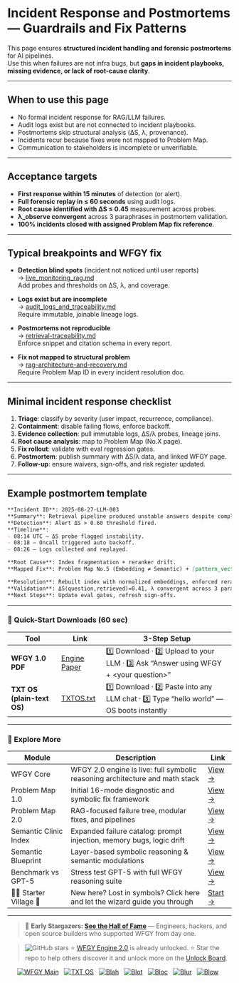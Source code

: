 # Incident Response and Postmortems — Guardrails and Fix Patterns

This page ensures **structured incident handling and forensic postmortems** for AI pipelines.  
Use this when failures are not infra bugs, but **gaps in incident playbooks, missing evidence, or lack of root-cause clarity**.

---

## When to use this page
- No formal incident response for RAG/LLM failures.  
- Audit logs exist but are not connected to incident playbooks.  
- Postmortems skip structural analysis (ΔS, λ, provenance).  
- Incidents recur because fixes were not mapped to Problem Map.  
- Communication to stakeholders is incomplete or unverifiable.  

---

## Acceptance targets
- **First response within 15 minutes** of detection (or alert).  
- **Full forensic replay in ≤ 60 seconds** using audit logs.  
- **Root cause identified with ΔS ≤ 0.45** measurement across probes.  
- **λ_observe convergent** across 3 paraphrases in postmortem validation.  
- **100% incidents closed with assigned Problem Map fix reference**.  

---

## Typical breakpoints and WFGY fix

- **Detection blind spots** (incident not noticed until user reports)  
  → [live_monitoring_rag.md](https://github.com/onestardao/WFGY/blob/main/ProblemMap/ops/live_monitoring_rag.md)  
  Add probes and thresholds on ΔS, λ, and coverage.

- **Logs exist but are incomplete**  
  → [audit_logs_and_traceability.md](https://github.com/onestardao/WFGY/blob/main/ProblemMap/GlobalFixMap/Governance/audit_logs_and_traceability.md)  
  Require immutable, joinable lineage logs.

- **Postmortems not reproducible**  
  → [retrieval-traceability.md](https://github.com/onestardao/WFGY/blob/main/ProblemMap/retrieval-traceability.md)  
  Enforce snippet and citation schema in every report.

- **Fix not mapped to structural problem**  
  → [rag-architecture-and-recovery.md](https://github.com/onestardao/WFGY/blob/main/ProblemMap/rag-architecture-and-recovery.md)  
  Require Problem Map ID in every incident resolution doc.

---

## Minimal incident response checklist

1. **Triage**: classify by severity (user impact, recurrence, compliance).  
2. **Containment**: disable failing flows, enforce backoff.  
3. **Evidence collection**: pull immutable logs, ΔS/λ probes, lineage joins.  
4. **Root cause analysis**: map to Problem Map (No.X page).  
5. **Fix rollout**: validate with eval regression gates.  
6. **Postmortem**: publish summary with ΔS/λ data, and linked WFGY page.  
7. **Follow-up**: ensure waivers, sign-offs, and risk register updated.  

---

## Example postmortem template

```markdown
**Incident ID**: 2025-08-27-LLM-003  
**Summary**: Retrieval pipeline produced unstable answers despite complete index.  
**Detection**: Alert ΔS > 0.60 threshold fired.  
**Timeline**:  
- 08:14 UTC – ΔS probe flagged instability.  
- 08:18 – Oncall triggered auto backoff.  
- 08:26 – Logs collected and replayed.  

**Root Cause**: Index fragmentation + reranker drift.  
**Mapped Fix**: Problem Map No.5 (Embedding ≠ Semantic) + [pattern_vectorstore_fragmentation.md](https://github.com/onestardao/WFGY/blob/main/ProblemMap/patterns/pattern_vectorstore_fragmentation.md)  

**Resolution**: Rebuilt index with normalized embeddings, enforced reranker schema.  
**Validation**: ΔS(question,retrieved)=0.41, λ convergent across 3 paraphrases.  
**Next Steps**: Update eval gates, refresh sign-offs.  
````

---

### 🔗 Quick-Start Downloads (60 sec)

| Tool                       | Link                                                                                                                                       | 3-Step Setup                                                                             |
| -------------------------- | ------------------------------------------------------------------------------------------------------------------------------------------ | ---------------------------------------------------------------------------------------- |
| **WFGY 1.0 PDF**           | [Engine Paper](https://github.com/onestardao/WFGY/blob/main/I_am_not_lizardman/WFGY_All_Principles_Return_to_One_v1.0_PSBigBig_Public.pdf) | 1️⃣ Download · 2️⃣ Upload to your LLM · 3️⃣ Ask “Answer using WFGY + \<your question>”   |
| **TXT OS (plain-text OS)** | [TXTOS.txt](https://github.com/onestardao/WFGY/blob/main/OS/TXTOS.txt)                                                                     | 1️⃣ Download · 2️⃣ Paste into any LLM chat · 3️⃣ Type “hello world” — OS boots instantly |

---

### 🧭 Explore More

| Module                   | Description                                                                  | Link                                                                                               |
| ------------------------ | ---------------------------------------------------------------------------- | -------------------------------------------------------------------------------------------------- |
| WFGY Core                | WFGY 2.0 engine is live: full symbolic reasoning architecture and math stack | [View →](https://github.com/onestardao/WFGY/tree/main/core/README.md)                              |
| Problem Map 1.0          | Initial 16-mode diagnostic and symbolic fix framework                        | [View →](https://github.com/onestardao/WFGY/tree/main/ProblemMap/README.md)                        |
| Problem Map 2.0          | RAG-focused failure tree, modular fixes, and pipelines                       | [View →](https://github.com/onestardao/WFGY/blob/main/ProblemMap/rag-architecture-and-recovery.md) |
| Semantic Clinic Index    | Expanded failure catalog: prompt injection, memory bugs, logic drift         | [View →](https://github.com/onestardao/WFGY/blob/main/ProblemMap/SemanticClinicIndex.md)           |
| Semantic Blueprint       | Layer-based symbolic reasoning & semantic modulations                        | [View →](https://github.com/onestardao/WFGY/tree/main/SemanticBlueprint/README.md)                 |
| Benchmark vs GPT-5       | Stress test GPT-5 with full WFGY reasoning suite                             | [View →](https://github.com/onestardao/WFGY/tree/main/benchmarks/benchmark-vs-gpt5/README.md)      |
| 🧙‍♂️ Starter Village 🏡 | New here? Lost in symbols? Click here and let the wizard guide you through   | [Start →](https://github.com/onestardao/WFGY/blob/main/StarterVillage/README.md)                   |

---

> 👑 **Early Stargazers: [See the Hall of Fame](https://github.com/onestardao/WFGY/tree/main/stargazers)** —
> Engineers, hackers, and open source builders who supported WFGY from day one.

> <img src="https://img.shields.io/github/stars/onestardao/WFGY?style=social" alt="GitHub stars"> ⭐ [WFGY Engine 2.0](https://github.com/onestardao/WFGY/blob/main/core/README.md) is already unlocked. ⭐ Star the repo to help others discover it and unlock more on the [Unlock Board](https://github.com/onestardao/WFGY/blob/main/STAR_UNLOCKS.md).

<div align="center">

[![WFGY Main](https://img.shields.io/badge/WFGY-Main-red?style=flat-square)](https://github.com/onestardao/WFGY)
 
[![TXT OS](https://img.shields.io/badge/TXT%20OS-Reasoning%20OS-orange?style=flat-square)](https://github.com/onestardao/WFGY/tree/main/OS)
 
[![Blah](https://img.shields.io/badge/Blah-Semantic%20Embed-yellow?style=flat-square)](https://github.com/onestardao/WFGY/tree/main/OS/BlahBlahBlah)
 
[![Blot](https://img.shields.io/badge/Blot-Persona%20Core-green?style=flat-square)](https://github.com/onestardao/WFGY/tree/main/OS/BlotBlotBlot)
 
[![Bloc](https://img.shields.io/badge/Bloc-Reasoning%20Compiler-blue?style=flat-square)](https://github.com/onestardao/WFGY/tree/main/OS/BlocBlocBloc)
 
[![Blur](https://img.shields.io/badge/Blur-Text2Image%20Engine-navy?style=flat-square)](https://github.com/onestardao/WFGY/tree/main/OS/BlurBlurBlur)
 
[![Blow](https://img.shields.io/badge/Blow-Game%20Logic-purple?style=flat-square)](https://github.com/onestardao/WFGY/tree/main/OS/BlowBlowBlow)
 

</div>
